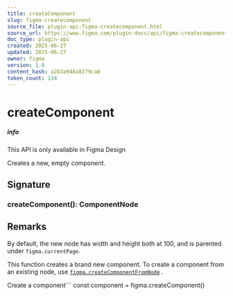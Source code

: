 ```yaml
---
title: createComponent
slug: figma-createcomponent
source_file: plugin-api-figma-createcomponent.html
source_url: https://www.figma.com/plugin-docs/api/figma-createcomponent/
doc_type: plugin-api
created: 2025-06-27
updated: 2025-06-27
owner: figma
version: 1.0
content_hash: a2b3a948a8279ca8
token_count: 134
---
```

# createComponent

##### info

This API is only available in Figma Design

Creates a new, empty component.

## Signature

### createComponent(): ComponentNode

## Remarks

By default, the new node has width and height both at 100, and is parented under `figma.currentPage`.

This function creates a brand new component. To create a component from an existing node, use [`figma.createComponentFromNode`](/plugin-docs/api/properties/figma-createcomponentfromnode/)
.

Create a component```
const component = figma.createComponent()
```